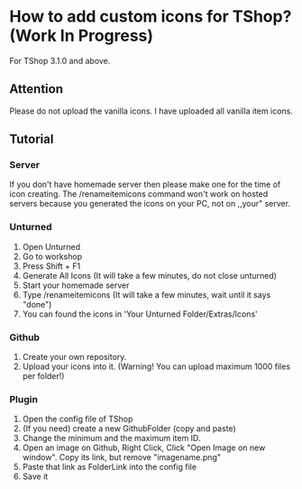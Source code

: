 # How to add custom icons for TShop? (Work In Progress)

For TShop 3.1.0 and above.

## Attention
Please do not upload the vanilla icons. I have uploaded all vanilla item icons.

## Tutorial

### Server
If you don't have homemade server then please make one for the time of icon creating. The /renameitemicons command won't work on hosted servers because you generated the icons on your PC, not on ,,your" server.

### Unturned
1. Open Unturned
2. Go to workshop
3. Press Shift + F1
4. Generate All Icons (It will take a few minutes, do not close unturned)
5. Start your homemade server
6. Type /renameitemicons (It will take a few minutes, wait until it says "done")
7. You can found the icons in 'Your Unturned Folder/Extras/Icons'

### Github
1. Create your own repository.
2. Upload your icons into it. (Warning! You can upload maximum 1000 files per folder!)

### Plugin
1. Open the config file of TShop
2. (If you need) create a new GithubFolder (copy and paste)
3. Change the minimum and the maximum item ID.
4. Open an image on Github, Right Click, Click "Open Image on new window". Copy its link, but remove "imagename.png"
5. Paste that link as FolderLink into the config file
6. Save it
